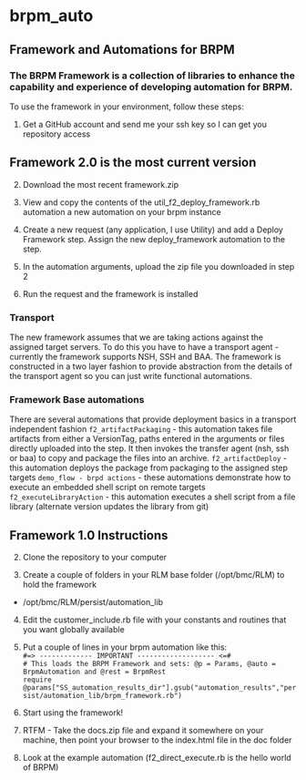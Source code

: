 # brpm_auto

## Framework and Automations for BRPM

### The BRPM Framework is a collection of libraries to enhance the capability and experience of developing automation for BRPM.

To use the framework in your environment, follow these steps:

1. Get a GitHub account and send me your ssh key so I can get you repository access

## Framework 2.0 is the most current version
2. Download the most recent framework.zip

3. View and copy the contents of the util_f2_deploy_framework.rb automation a new automation on your brpm instance

4. Create a new request (any application, I use Utility) and add a Deploy Framework step.  Assign the new deploy_framework automation to the step.

5. In the automation arguments, upload the zip file you downloaded in step 2

6. Run the request and the framework is installed

### Transport
The new framework assumes that we are taking actions against the assigned target servers.  To do this you have to have a transport agent - currently the framework supports NSH, SSH and BAA.  The framework is constructed in a two layer fashion to provide abstraction from the details of the transport agent so you can just write functional automations.

### Framework Base automations
There are several automations that provide deployment basics in a transport independent fashion
`f2_artifactPackaging` - this automation takes file artifacts from either a VersionTag, paths entered in the arguments or files directly uploaded into the step. It then invokes the transfer agent (nsh, ssh or baa) to copy and package the files into an archive.
`f2_artifactDeploy` - this automation deploys the package from packaging to the assigned step targets
`demo_flow - brpd actions` - these automations demonstrate how to execute an embedded shell script on remote targets
`f2_executeLibraryAction` - this automation executes a shell script from a file library (alternate version updates the library from git)

## Framework 1.0 Instructions
2. Clone the repository to your computer

3. Create a couple of folders in your RLM base folder (/opt/bmc/RLM) to hold the framework
  * /opt/bmc/RLM/persist/automation_lib

4. Edit the customer_include.rb file with your constants and routines that you want globally available

5. Put a couple of lines in your brpm automation like this:  
  `#=> ------------- IMPORTANT ------------------- <=#`  
  `# This loads the BRPM Framework and sets: @p = Params, @auto = BrpmAutomation and @rest = BrpmRest`  
  `require @params["SS_automation_results_dir"].gsub("automation_results","persist/automation_lib/brpm_framework.rb")`  

6. Start using the framework!

7. RTFM - Take the docs.zip file and expand it somewhere on your machine, then point your browser to the index.html file in the doc folder

8. Look at the example automation (f2_direct_execute.rb is the hello world of BRPM)

